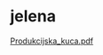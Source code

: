 # jelena
[Produkcijska_kuca.pdf](https://github.com/RAF-UI-2022/jelena/files/10394624/Produkcijska_kuca.pdf)
